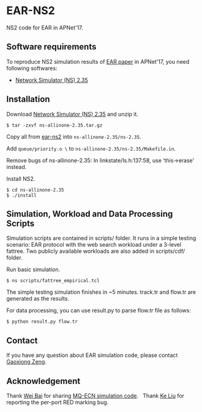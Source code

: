 # EAR-NS2
NS2 code for EAR in APNet'17.

## Software requirements
To reproduce NS2 simulation results of [EAR paper](https://dl.acm.org/citation.cfm?id=3107002) in APNet'17, you need following softwares:
  - [Network Simulator (NS) 2.35](https://sourceforge.net/projects/nsnam/)

## Installation
Download [Network Simulator (NS) 2.35](https://sourceforge.net/projects/nsnam/) and unzip it.
```
$ tar -zxvf ns-allinone-2.35.tar.gz
```
  
Copy all from [ear-ns2](https://github.com/gaoxiongzeng/EAR-NS2/ear-ns2/) into ```ns-allinone-2.35/ns-2.35```.

Add ```queue/priority.o \``` to ```ns-allinone-2.35/ns-2.35/Makefile.in```.

Remove bugs of ns-allinone-2.35: In linkstate/ls.h:137:58, use ‘this->erase’ instead.

Install NS2.
```
$ cd ns-allinone-2.35
$ ./install
```

## Simulation, Workload and Data Processing Scripts
Simulation scripts are contained in scripts/ folder. It runs in a simple testing scenario: EAR protocol with the web search workload under a 3-level fattree. Two publicly available workloads are also added in scripts/cdf/ folder.

Run basic simulation.
```
$ ns scripts/fattree_empirical.tcl
```

The simple testing simulation finishes in ~5 minutes. track.tr and flow.tr are generated as the results.

For data processing, you can use result.py to parse flow.tr file as follows:
```
$ python result.py flow.tr
```

## Contact
If you have any question about EAR simulation code, please contact [Gaoxiong Zeng](http://gaoxiongzeng.github.io/).

## Acknowledgement
Thank [Wei Bai](http://baiwei0427.github.io/) for sharing [MQ-ECN simulation code](https://github.com/HKUST-SING/MQ-ECN-NS2/).  
Thank [Ke Liu](https://github.com/ATCP) for reporting the per-port RED marking bug.
